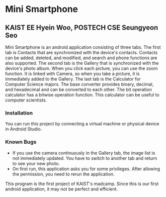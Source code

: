 # Mini Smartphone
## **KAIST EE** Hyein Woo, **POSTECH CSE** Seungyeon Seo
Mini Smartphone is an android application consisting of three tabs. The first tab is Contacts that are synchronized with the device's contacts. Contacts can be added, deleted, and modified, and search and phone functions are also supported. The second tab is the Gallery that is synchronized with the device's photo album. When you click each picture, you can use the zoom function. It is linked with Camera, so when you take a picture, it is immediately added to the Gallery. The last tab is the Calculator for Computer Science majors. The base converter provides binary, decimal, and hexadecimal and can be converted to each other. The bit operation calculator has a bitwise operation function. This calculator can be useful to computer scientists.

### Installation
You can run this project by connecting a virtual machine or physical device in Android Studio.

### Known Bugs
- If you use the camera continuously in the Gallery tab, the image list is not immediately updated. You have to switch to another tab and return to see your new photo.
- On first run, this application asks you for some privileges. After allowing the permission, you need to rerun the application.

This program is the first project of KAIST's madcamp. Since this is our first android application, it may not be perfect and efficient.

